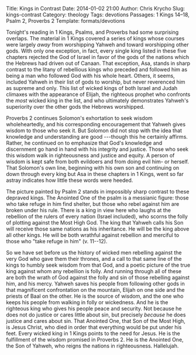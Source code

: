 Title: Kings in Contrast
Date: 2014-01-02 21:00
Author: Chris Krycho
Slug: kings-contrast
Category: theology
Tags: devotions
Passages: 1 Kings 14–18, Psalm 2, Proverbs 2
Template: formats/devotions

Tonight's reading in 1 Kings, Psalms, and Proverbs had some surprising overlaps.
The material in 1 Kings covered a series of kings whose courses were largely
*away* from worshipping Yahweh and toward worshipping other gods. With only one
exception, in fact, every single king listed in these five chapters rejected the
God of Israel in favor of the gods of the nations which the Hebrews had driven
out of Canaan. That exception, Asa, stands in sharp contrast to the litany of
rebellious kings who preceded and followed him as being a man who followed God
with his whole heart. Others, it seems, included Yahweh in their list of gods to
worship, but never reverenced him as supreme and only. This list of wicked kings
of both Israel and Judah climaxes with the appearance of Elijah, the righteous
prophet who confronts the *most* wicked king in the list, and who ultimately
demonstrates Yahweh's superiority over the other gods the Hebrews worshipped.

Proverbs 2 continues Solomon's exhortation to seek wisdom wholeheartedly, and
his corresponding encouragement that Yahweh gives wisdom to those who seek it.
But Solomon did not stop with the idea that knowledge and understanding are good
---though this he certainly affirms. Rather, he continued on to emphasize that
God's knowledge and discernment go hand in hand with his integrity and justice.
Those who seek this wisdom walk in righteousness and justice and equity. A
person of wisdom is kept safe from both evildoers and from doing evil him- or
herself. That Solomon's own line, beginning with his own son and continuing on
down through every king but Asa in these chapters in 1 Kings, went so far astray
indicates how little these words were heeded.

The picture painted by Psalm 2 stands in impossibly sharp contrast to these
depraved kings. The Anointed One of the psalm is a messianic figure: those who
take refuge in him find shelter, but those who rebel against him are broken
under his rule. There is a king in view here who laughs at the rebellion of the
rulers of every nation (Israel included), who scorns the folly of plotting
against the Most High God. The king that Yahweh calls his Son will receive those
same nations as his inheritance. He will be the king above all other kings. He
will be both wrathful against rebellion and merciful to those who "take refuge
in him" (v. 11--12).

So we have set before us the history of wicked men rebelling against the very
God who gave them their thrones, and a call to that same line of the kings to
humbly seek wisdom from that God, and a poetic picture of the true king against
whom any rebellion is folly. And running through all of these are both the wrath
of God against the folly and sin of those rebelling against him, and his mercy.
Yahweh saves his people from following other gods in that magnificent
confrontation on the mountain, Elijah on one side and the priests of Baal on the
other. He is the source of wisdom, and the one who keeps his people from walking
in folly or wickedness. And he is the righteous king who gives his people peace
and security. Not because he does not do justice or cares little about sin, but
precisely *because* he does justice and cares about sin. That Anointed One, that
Son of the Most High, is Jesus Christ, who died in order that everything would
be put under his feet. Every wicked king in 1 Kings points to the need for
Jesus. He is the fulfillment of the wisdom promised in Proverbs 2. He is the
Anointed One, the Son of Yahweh, who reigns the nations in righteousness.
Hallelujah.